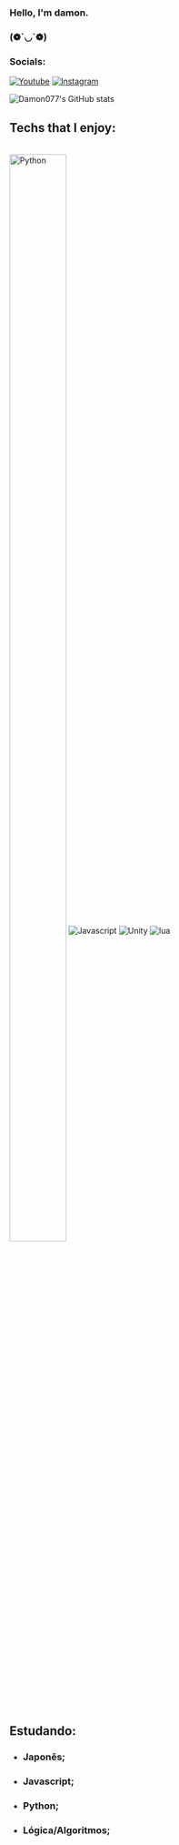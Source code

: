 
### Hello, I'm damon.

### (❁´◡`❁)

### Socials:

[![Youtube](https://img.shields.io/badge/YouTube-FF0000?style=for-the-badge&logo=youtube&logoColor=white)](https://youtube.com/c/D4m0n)
[![Instagram](https://img.shields.io/badge/Instagram-E4405F?style=for-the-badge&logo=instagram&logoColor=white
)](https://www.instagram.com/damonn.ry/)

![Damon077's GitHub stats](https://github-readme-stats.vercel.app/api?username=Damon077&show_icons=true&theme=dark)

## Techs that I enjoy:

<div style="display: inline_block"><br/>
   <a href="https://github.com/Damon077?tab=repositories&language=python" target="_blank"><img align="center" alt="Python" src="https://img.shields.io/badge/-Python-3572A5?style=flat-square&logo=Python&logoColor=white" width ="100" height="70%" ></a>
 <img align="center" alt="Javascript" src="https://img.shields.io/badge/JavaScript-F7DF1E?style=for-the-badge&logo=javascript&logoColor=white" />
 <img align="center" alt="Unity" src="https://img.shields.io/badge/Unity-100000?style=for-the-badge&logo=unity&logoColor=white" />
 <img align="center" alt="lua" src="https://img.shields.io/badge/Lua-2C2D72?style=for-the-badge&logo=lua&logoColor=white" />
</div>

## Estudando:
- ### Japonês;</br>
- ### Javascript;</br>
- ### Python;</br>
- ### Lógica/Algoritmos;
